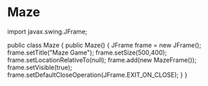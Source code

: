 Maze
====
import javax.swing.JFrame;

public class Maze
{
  public Maze()
  {
    JFrame frame = new JFrame();
    frame.setTitle("Maze Game");
    frame.setSize(500,400);
    frame.setLocationRelativeTo(null);
    frame.add(new MazeFrame());
    frame.setVisible(true);
    frame.setDefaultCloseOperation(JFrame.EXIT_ON_CLOSE);
  }
}
